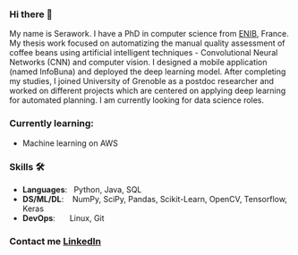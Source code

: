 ### Hi there 👋
My name is Serawork. I have a PhD in computer science from [ENIB](https://www.enib.fr/en/), France. My thesis work focused on automatizing the manual quality assessment of coffee beans using artificial intelligent techniques - Convolutional Neural Networks (CNN) and computer vision. I designed a mobile application (named InfoBuna) and deployed the deep learning model. After completing my studies, I joined University of Grenoble as a postdoc researcher and worked on different projects which are centered on applying deep learning for automated planning. I am currently looking for data science roles.

### Currently learning: 
- Machine learning on AWS
### Skills 🛠️
- **Languages**: &nbsp;       Python, Java, SQL
- **DS/ML/DL**: &nbsp;&nbsp;  NumPy, SciPy, Pandas, Scikit-Learn, OpenCV, Tensorflow, Keras
- **DevOps**:  &ensp;&nbsp;   Linux, Git

### Contact me [LinkedIn](https://www.linkedin.com/in/serawork-wallelign/)
